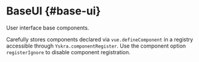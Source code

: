 # BaseUI {#base-ui}

User interface base components.

Carefully stores components declared via `vue.defineComponent` in a registry accessible through `Yskra.componentRegister`.
Use the component option `registerIgnore` to disable component registration.
